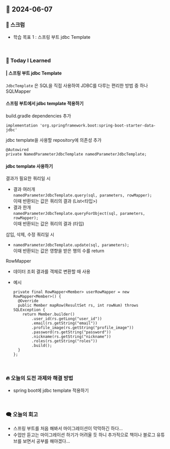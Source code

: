 ## 📆 2024-06-07

### 🔔 스크럼

- 학습 목표 1 : 스프링 부트 jdbc Template
  <br/>

<br/>

### 🚀 Today I Learned

#### | 스프링 부트 jdbc Template

`JdbcTemplate` 은 SQL을 직접 사용하여 JDBC를 다루는 편리한 방법 중 하나
SQLMapper

#### 스프링 부트에서 jdbc template 적용하기

build.gradle dependencies 추가

```
implementation 'org.springframework.boot:spring-boot-starter-data-jdbc'
```

jdbc template을 사용할 repository에 의존성 추가

```
@Autowired
private NamedParameterJdbcTemplate namedParameterJdbcTemplate;
```

#### jdbc template 사용하기

결과가 필요한 쿼리일 시

- 결과 여러개  
   `namedParameterJdbcTemplate.query(sql, parameters, rowMapper);`  
   이때 반환되는 값은 쿼리의 결과 (List<타입>)
- 결과 한개  
   `namedParameterJdbcTemplate.queryForObject(sql, parameters, rowMapper);`  
   이때 반환되는 값은 쿼리의 결과 (타입)

삽입, 삭제, 수정 쿼리일 시

- `namedParameterJdbcTemplate.update(sql, parameters);`  
  이때 반환되는 값은 영향을 받은 행의 수를 return

RowMapper

- 데이터 조회 결과를 객체로 변환할 때 사용
- 예시

  ```
  private final RowMapper<Member> userRowMapper = new RowMapper<Member>() {
    @Override
    public Member mapRow(ResultSet rs, int rowNum) throws SQLException {
      return Member.builder()
          .user_id(rs.getLong("user_id"))
          .email(rs.getString("email"))
          .profile_image(rs.getString("profile_image"))
          .password(rs.getString("password"))
          .nickname(rs.getString("nickname"))
          .roles(rs.getString("roles"))
          .build();
    }
  };
  ```

<br/>

### 🔥 오늘의 도전 과제와 해결 방법

- spring boot에 jdbc template 적용하기

<br/>

### 🗨️ 오늘의 회고

<!--
- 오늘의 학습 경험에 대한 자유로운 생각이나 느낀 점을 기록합니다.
- 성공적인 점, 개선해야 할 점, 새롭게 시도하고 싶은 방법 등을 포함할 수 있습니다.-->

- 스프링 부트를 처음 해봐서 마이그레이션이 막막하긴 하다...
- 수업만 듣고는 마이그레이션 하기가 어려울 듯 하니 추가적으로 책이나 블로그 유튜브를 보면서 공부를 해야겠다...
